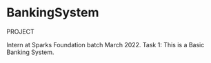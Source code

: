 # BankingSystem
PROJECT

Intern at Sparks Foundation batch March 2022. Task 1: This is a Basic Banking System.
